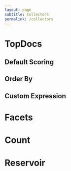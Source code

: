 ```yaml
---
layout: page
subtitle: Collectors
permalink: /collectors
---
```

# TopDocs
## Default Scoring

## Order By

## Custom Expression 

# Facets

# Count

# Reservoir

